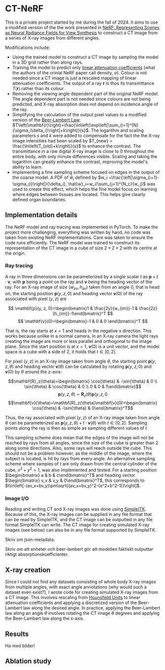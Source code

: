 # CT-NeRF

This is a private project started by me during the fall of 2024. It aims to use a modified version of the the work presented in [NeRF: Representing Scenes as
Neural Radiance Fields for View Synthesis](https://arxiv.org/abs/2003.08934) to construct a CT image from a series of X-ray images from different angles. 

Modifications include:
- Using the trained model to construct a CT image by sampling the model in a 3D grid rather than along rays. 
- Training the model to predict only [linear attenuation coefficients](https://en.wikipedia.org/wiki/Attenuation_coefficient) (what the authors of the orinial NeRF paper call density, $\sigma$). Colour is not needed since a CT image is just a rescaled mapping of linear attenuation coefficients. The output of a ray $\mathbf{r}$ is thus its transmittance $T(\mathbf{r})$ rather than its colour. 
- Removing the viewing angle dependent part of the original NeRF model. The angle dependent part is not needed since colours are not being predicted, and X-ray absorption does not depend on incidence angle of the ray.
- Simplifying the calculation of the output pixel values to a modified version of the [Beer-Lambert Law](https://en.wikipedia.org/wiki/Beer%E2%80%93Lambert_law): $T\left(\mathbf{r}\right)=\frac{\ln\left(\exp\left[\sum_{i=1}^{N}{\sigma_i\delta_i}\right]+k\right)}{s}$. The logarithm and scaling parameters $s$ and $k$ were added to compensate for the fact the the X-ray image intensities had been scaled by $T_{new} = \frac{\ln\left(T_{old}+k\right)}{s}$ to enhance the contrast. The transmittance in a raw digital X-ray image is close to 0 throughout the entire body, with only minute differences visible. Scaling and taking the logarithm can greatly enhance the contrast, improving the model's ability to learn. 
- Implementing a fine sampling scheme focused on edges in the output of the coarse model. A PDF of $\hat{w}_i$ defined by $w_i =\frac{\left|\sigma_{i+1}-\sigma_{i}\right|}{\delta_i}, \hat{w}_i=w_i/\sum_{j=1}^{N_c}{w_j}$ was used to create this effect, which helps the fine model focus on learning where edges between tissues are located. This helps give clearly defined organ boundaries. 

## Implementation details

The NeRF model and ray tracing was implemented in PyTorch. To make the project more challenging, everything was written by hand, no code was taken from existing NeRF implementations. Care was taken to ensure the code runs efficiently. The NeRF model was trained to construct its representation of the CT image in a cube of size $2\times 2\times 2$ with its centre at the origin. 

### Ray tracing

A ray in three dimensions can be parameterized by a single scalar $t$ as $\mathbf{p}+t\cdot\mathbf{v}$, with $\mathbf{p}$ being a point on the ray and $\mathbf{v}$ being the heading vector of the ray. For an X-ray image of size $(w_{im}, h_{im})$ taken from an angle $0$, that is head on, the starting position $\mathbf{p}(y, z, 0)$ and heading vector $\mathbf{v}(0)$ of the ray associated with pixel $(y,z)$ are 

$$
\mathbf{p}(y, z, 0)=\begin{bmatrix}1 & \frac{2y}{w_{im}}-1 & \frac{2z}{h_{im}}-1\end{bmatrix}^T $$
$$
\mathbf{v}(0)=\begin{bmatrix}-1 & 0 & 0 \end{bmatrix}^T
$$

That is, the ray starts at $x=1$ and heads in the negative x direction. This works because unlike in a normal camera, in an X-ray camera the light rays creating the image are more or less parallel and orthogonal to the image plane. Since the start position is at $x=1$, $\mathbf{v}(0)$ is a unit vector, and the model space is a cube with a side of $2$, it holds that $t \in [0,2]$. 

For pixel $(y,z)$ in an X-ray image taken from angle $\theta$, the starting point $\mathbf{p}(y,z,\theta)$ and heading vector $\mathbf{v}(\theta)$ can be calculated by rotating $\mathbf{p}(y, z, 0)$ and $\mathbf{v}(0)$ by $\theta$ around the z-axis: 

$$\mathbf{R}_z(\theta)=\begin{bmatrix} \cos{\theta} & -\sin{\theta} & 0 \\ \sin{\theta} & \cos{\theta} & 0 \\ 0 & 0 & 1\end{bmatrix}$$
$$\mathbf{p}(y, z, \theta)=\mathbf{R}_z(\theta)\mathbf{p}(y,z,0$$
$$\mathbf{v}(\theta)=\mathbf{R}_z(\theta)\mathbf{v}(0)=\begin{bmatrix} \cos{\theta} & -\sin{\theta} & 0\end{bmatrix}^T$$

Thus, the ray associated with pixel $(y,z)$ of an X-ray image taken from angle $\theta$ can be parameterized as $\mathbf{p}(y,z,\theta)+t\cdot\mathbf{v}(\theta)$ with $t\in[0,2]$. Sampling points along the ray is then as simple as sampling different values of $t$.

This sampling scheme does mean that the edges of the image will not be reached by rays from all angles, since the size of the cube is greater than $2$ along some directions. Also, some rays will reach outside the cube. This should not be a problem however, as the middle of the image, where the subject is located, is hit by rays from every angle. An alternative sampling scheme where samples of $t$ are only drawn from the central cylinder of the cube, $x^2+y^2=1$, was also implemented and tested. For a starting position $\begin{bmatrix} a & b & c\end{bmatrix}^T$ and heading vector $\begin{bmatrix} v_x & v_y & 0\end{bmatrix}^T$, this corresponds to $t\in\left[-(av_x+bv_y)\pm\sqrt{(av_x+bv_y)^2-(a^2+b^2-1)}\right]$. 

### Image I/O

Reading and writing CT and X-ray images was done using [SimpleITK](https://simpleitk.org/). Because of this, the X-ray images can be supplied in any file format that can be read by SimpleITK, and the CT image can be outputted in any file format SimpleITK can write. The CT image for creating simulated X-ray images (see below) can also be in any file format supported by SimpleITK. 



Skriv om json-metadata.


Skriv om att enheter och beer-lambert gör att modellen faktiskt outputtar riktigt absorptionskoefficienter. 

## X-ray creation

Since I could not find any datasets consisting of whole body X-ray images from multiple angles, with exact angle annotations (why would such a dataset even exist?), I wrote code for creating simulated X-ray images from a CT image. This involves rescaling from [Hounsfield Units](https://en.wikipedia.org/wiki/Hounsfield_scale) to linear attenuation coefficients and applying a discretized version of the Beer-Lambert law along the desired angle. In practice, applying the Beer-Lambert law along an angle $\theta$ involves rotating the CT image $\theta$ degrees and applying the Beer-Lambert law along the x-axis.

## Results

Ha med bilder!

## Ablation study
